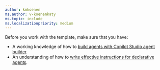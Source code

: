 ```yaml
---
author: kmkoenen
ms.author: v-koenenkaty
ms.topic: include
ms.localizationpriority: medium
---
```


<!-- markdownlint-disable MD041-->
Before you work with the template, make sure that you have:

- A working knowledge of how to [build agents with Copilot Studio agent builder](../copilot-studio-agent-builder-build.md).
- An understanding of how to [write effective instructions for declarative agents](../declarative-agent-instructions.md).